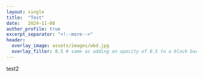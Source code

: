 ```yaml
---
layout: single
title:  "Test"
date:   2024-11-08
author_profile: true
excerpt_separator: "<!--more-->"
header:
  overlay_image: assets/images/wbd.jpg
  overlay_filter: 0.5 # same as adding an opacity of 0.5 to a black background
---
```




test2